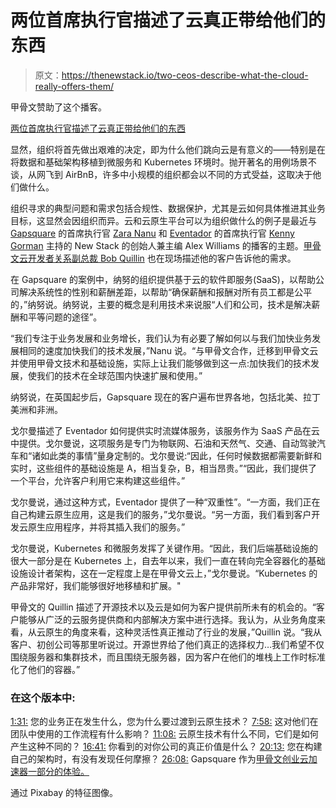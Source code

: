 # 两位首席执行官描述了云真正带给他们的东西

> 原文：<https://thenewstack.io/two-ceos-describe-what-the-cloud-really-offers-them/>

甲骨文赞助了这个播客。

[两位首席执行官描述了云真正带给他们的东西](https://thenewstack.simplecast.com/episodes/two-ceos-describe-what-the-cloud-really-offers-them)

显然，组织将首先做出艰难的决定，即为什么他们跳向云是有意义的——特别是在将数据和基础架构移植到微服务和 Kubernetes 环境时。抛开著名的用例场景不谈，从网飞到 AirBnB，许多中小规模的组织都会以不同的方式受益，这取决于他们做什么。

组织寻求的典型问题和需求包括合规性、数据保护，尤其是云如何具体推进其业务目标，这显然会因组织而异。云和云原生平台可以为组织做什么的例子是最近与 [Gapsquare](https://www.gapsquare.com/) 的首席执行官 [Zara Nanu](https://www.linkedin.com/in/zara-nanu-b91b0a1/) 和 [Eventador](https://eventador.io/) 的首席执行官 [Kenny Gorman](https://www.linkedin.com/in/kgorman) 主持的 New Stack 的创始人兼主编 Alex Williams 的播客的主题。[甲骨文云](https://www.linkedin.com/in/bob-quillin-46802511)[开发者关系副总裁 Bob Quillin](https://cloud.oracle.com/home) 也在现场描述他的客户告诉他的需求。

在 Gapsquare 的案例中，纳努的组织提供基于云的软件即服务(SaaS)，以帮助公司解决系统性的性别和薪酬差距，以帮助“确保薪酬和报酬对所有员工都是公平的，”纳努说。纳努说，主要的概念是利用技术来说服“人们和公司，技术是解决薪酬和平等问题的途径”。

“我们专注于业务发展和业务增长，我们认为有必要了解如何以与我们加快业务发展相同的速度加快我们的技术发展，”Nanu 说。“与甲骨文合作，迁移到甲骨文云并使用甲骨文技术和基础设施，实际上让我们能够做到这一点:加快我们的技术发展，使我们的技术在全球范围内快速扩展和使用。”

纳努说，在英国起步后，Gapsquare 现在的客户遍布世界各地，包括北美、拉丁美洲和非洲。

戈尔曼描述了 Eventador 如何提供实时流媒体服务，该服务作为 SaaS 产品在云中提供。戈尔曼说，这项服务是专门为物联网、石油和天然气、交通、自动驾驶汽车和“诸如此类的事情”量身定制的。戈尔曼说:“因此，任何时候数据都需要新鲜和实时，这些组件的基础设施是 A，相当复杂，B，相当昂贵。”“因此，我们提供了一个平台，允许客户利用它来构建这些组件。”

戈尔曼说，通过这种方式，Eventador 提供了一种“双重性”。“一方面，我们正在自己构建云原生应用，这是我们的服务，”戈尔曼说。“另一方面，我们看到客户开发云原生应用程序，并将其插入我们的服务。”

戈尔曼说，Kubernetes 和微服务发挥了关键作用。“因此，我们后端基础设施的很大一部分是在 Kubernetes 上，自去年以来，我们一直在转向完全容器化的基础设施设计者架构，这在一定程度上是在甲骨文云上，”戈尔曼说。“Kubernetes 的产品非常好，我们能够很好地移植和扩展。"

甲骨文的 Quillin 描述了开源技术以及云是如何为客户提供前所未有的机会的。“客户能够从广泛的云服务提供商和内部解决方案中进行选择。我认为，从业务角度来看，从云原生的角度来看，这种灵活性真正推动了行业的发展，”Quillin 说。“我从客户、初创公司等那里听说过。开源世界给了他们真正的选择权力…我们希望不仅围绕服务器和集群技术，而且围绕无服务器，因为客户在他们的堆栈上工作时标准化了他们的容器。”

### 在这个版本中:

[1:31:](https://thenewstack.simplecast.com/episodes/two-ceos-describe-what-the-cloud-really-offers-them?t=1:31) 您的业务正在发生什么，您为什么要过渡到云原生技术？
[7:58:](https://thenewstack.simplecast.com/episodes/two-ceos-describe-what-the-cloud-really-offers-them?t=7:58) 这对他们在团队中使用的工作流程有什么影响？
[11:08:](https://thenewstack.simplecast.com/episodes/two-ceos-describe-what-the-cloud-really-offers-them?t=11:08) 云原生技术有什么不同，它们是如何产生这种不同的？
[16:41:](https://thenewstack.simplecast.com/episodes/two-ceos-describe-what-the-cloud-really-offers-them?t=16:41) 你看到的对你公司的真正价值是什么？
[20:13:](https://thenewstack.simplecast.com/episodes/two-ceos-describe-what-the-cloud-really-offers-them?t=20:13) 您在构建自己的架构时，有没有发现任何摩擦？
[26:08:](https://thenewstack.simplecast.com/episodes/two-ceos-describe-what-the-cloud-really-offers-them?t=26:08) Gapsquare 作为[甲骨文创业云加速器一部分的体验。](https://www.oracle.com/startup/)

通过 Pixabay 的特征图像。

<svg xmlns:xlink="http://www.w3.org/1999/xlink" viewBox="0 0 68 31" version="1.1"><title>Group</title> <desc>Created with Sketch.</desc></svg>